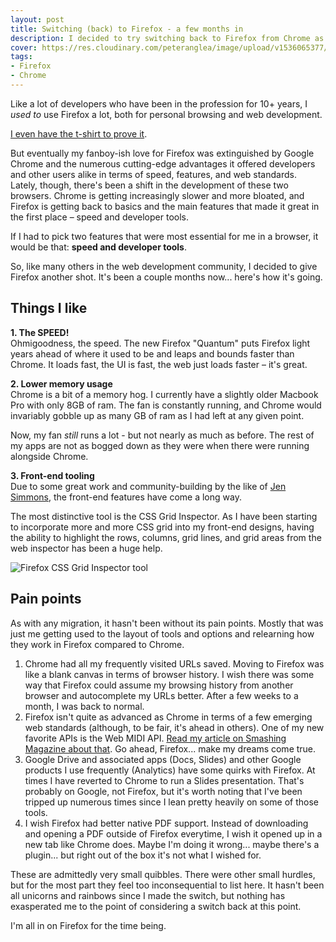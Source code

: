 ```yaml
---
layout: post
title: Switching (back) to Firefox - a few months in
description: I decided to try switching back to Firefox from Chrome as my primary development browser a few months ago. Here's how it's going.
cover: https://res.cloudinary.com/peteranglea/image/upload/v1536065377/new222-21-1400x720.png
tags: 
- Firefox
- Chrome
---
```


Like a lot of developers who have been in the profession for 10+ years, I *used to* use Firefox a lot, both for personal browsing and web development. 

[I even have the t-shirt to prove it](https://twitter.com/peteranglea/status/1016723311735328768).

But eventually my fanboy-ish love for Firefox was extinguished by Google Chrome and the numerous cutting-edge advantages it offered developers and other users alike in terms of speed, features, and web standards. Lately, though, there's been a shift in the development of these two browsers. Chrome is getting increasingly slower and more bloated, and Firefox is getting back to basics and the main features that made it great in the first place – speed and developer tools.

If I had to pick two features that were most essential for me in a browser, it would be that: **speed and developer tools**.

So, like many others in the web development community, I decided to give Firefox another shot. It's been a couple months now... here's how it's going.

## Things I like

**1. The SPEED!**  
Ohmigoodness, the speed. The new Firefox "Quantum" puts Firefox light years ahead of where it used to be and leaps and bounds faster than Chrome. It loads fast, the UI is fast, the web just loads faster – it's great.

**2. Lower memory usage**  
Chrome is a bit of a memory hog. I currently have a slightly older Macbook Pro with only 8GB of ram. The fan is constantly running, and Chrome would invariably gobble up as many GB of ram as I had left at any given point.

Now, my fan *still* runs a lot - but not nearly as much as before. The rest of my apps are not as bogged down as they were when there were running alongside Chrome.

**3. Front-end tooling**  
Due to some great work and community-building by the like of [Jen Simmons](https://twitter.com/jensimmons), the front-end features have come a long way. 

The most distinctive tool is the CSS Grid Inspector. As I have been starting to incorporate more and more CSS grid into my front-end designs, having the ability to highlight the rows, columns, grid lines, and grid areas from the web inspector has been a huge help.

![Firefox CSS Grid Inspector tool](http://res.cloudinary.com/peteranglea/image/upload/c_scale,e_shadow:40,w_1000/v1536067013/usf-css-grid.jpg)

## Pain points

As with any migration, it hasn't been without its pain points. Mostly that was just me getting used to the layout of tools and options and relearning how they work in Firefox compared to Chrome.

1. Chrome had all my frequently visited URLs saved. Moving to Firefox was like a blank canvas in terms of browser history. I wish there was some way that Firefox could assume my browsing history from another browser and autocomplete my URLs better. After a few weeks to a month, I was back to normal.
2. Firefox isn't quite as advanced as Chrome in terms of a few emerging web standards (although, to be fair, it's ahead in others). One of my new favorite APIs is the Web MIDI API. [Read my article on Smashing Magazine about that](https://www.smashingmagazine.com/2018/03/web-midi-api/). Go ahead, Firefox... make my dreams come true.
3. Google Drive and associated apps (Docs, Slides) and other Google products I use frequently (Analytics) have some quirks with Firefox. At times I have reverted to Chrome to run a Slides presentation. That's probably on Google, not Firefox, but it's worth noting that I've been tripped up numerous times since I lean pretty heavily on some of those tools.
4. I wish Firefox had better native PDF support. Instead of downloading and opening a PDF outside of Firefox everytime, I wish it opened up in a new tab like Chrome does. Maybe I'm doing it wrong... maybe there's a plugin... but right out of the box it's not what I wished for.

These are admittedly very small quibbles. There were other small hurdles, but for the most part they feel too inconsequential to list here. It hasn't been all unicorns and rainbows since I made the switch, but nothing has exasperated me to the point of considering a switch back at this point.

I'm all in on Firefox for the time being.